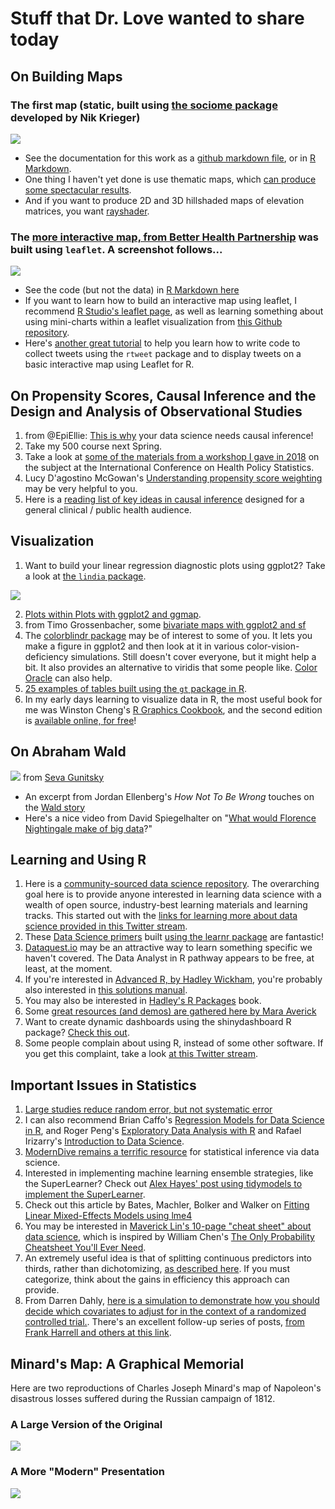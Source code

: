 # Stuff that Dr. Love wanted to share today

## On Building Maps

### The first map (static, built using [the sociome package](https://github.com/NikKrieger/sociome) developed by Nik Krieger)

![](https://github.com/THOMASELOVE/2020-432/blob/master/classes/class25/figures/cuyahoga_adi_map.png)

- See the documentation for this work as a [github markdown file](https://github.com/THOMASELOVE/2020-432/blob/master/classes/class25/map_example_sociome_TEL/Ohio_sociome_by_tract.md), or in [R Markdown](https://github.com/THOMASELOVE/2020-432/blob/master/classes/class25/map_example_sociome_TEL/Ohio_sociome_by_tract.Rmd).
- One thing I haven't yet done is use thematic maps, which [can produce some spectacular results](https://github.com/mtennekes/tmap).
- And if you want to produce 2D and 3D hillshaded maps of elevation matrices, you want [rayshader](https://www.rayshader.com/).

### The [more interactive map, from Better Health Partnership](http://betterhealthpartnership.org/data_center/report_22/maps/report22_overweight_obesity_map.asp) was built using `leaflet`. A screenshot follows...

![](https://github.com/THOMASELOVE/2020-432/blob/master/classes/class25/figures/leaflet_bhp_map.png)

- See the code (but not the data) in [R Markdown here](https://github.com/THOMASELOVE/2020-432/blob/master/classes/class25/map_leaflet_TEL/leaflet_map_overweightorobese_rates.Rmd)
- If you want to learn how to build an interactive map using leaflet, I recommend [R Studio's leaflet page](https://rstudio.github.io/leaflet/), as well as learning something about using mini-charts within a leaflet visualization from [this Github repository](https://github.com/rte-antares-rpackage/leaflet.minicharts).
- Here's [another great tutorial](https://github.com/momiji15/apptomap/tree/master/R%20Ready%20to%20Map) to help you learn how to write code to collect tweets using the `rtweet` package and to display tweets on a basic interactive map using Leaflet for R.

## On Propensity Scores, Causal Inference and the Design and Analysis of Observational Studies

1. from @EpiEllie: [This is why](https://twitter.com/EpiEllie/status/1095864462664495105) your data science needs causal inference!
2. Take my 500 course next Spring.
3. Take a look at [some of the materials from a workshop I gave in 2018](https://github.com/THOMASELOVE/ichps2018) on the subject at the International Conference on Health Policy Statistics.
4. Lucy D'agostino McGowan's [Understanding propensity score weighting](https://livefreeordichotomize.com/2019/01/17/understanding-propensity-score-weighting/) may be very helpful to you.
5. Here is a [reading list of key ideas in causal inference](https://docs.google.com/document/d/1a-_VYQrZDLIAWCUs_JKvnwNT2onn-rIiLh69W53fh1o/edit) designed for a general clinical / public health audience.

## Visualization

1. Want to build your linear regression diagnostic plots using ggplot2? Take a look at [the `lindia` package](https://github.com/yeukyul/lindia).

![](https://github.com/THOMASELOVE/2020-432/blob/master/classes/class25/figures/lindia.png)

2. [Plots within Plots with ggplot2 and ggmap](https://statisticaloddsandends.wordpress.com/2019/02/24/plots-within-plots-with-ggplot2-and-ggmap/).
3. from Timo Grossenbacher, some [bivariate maps with ggplot2 and sf](https://timogrossenbacher.ch/2019/04/bivariate-maps-with-ggplot2-and-sf/)
4. The [colorblindr package](https://github.com/clauswilke/colorblindr) may be of interest to some of you. It lets you make a figure in ggplot2 and then look at it in various color-vision-deficiency simulations. Still doesn't cover everyone, but it might help a bit. It also provides an alternative to viridis that some people like. [Color Oracle](https://colororacle.org/) can also help.
5. [25 examples of tables built using the `gt` package in R](https://frm1789.github.io/gt_examples/).
6. In my early days learning to visualize data in R, the most useful book for me was Winston Cheng's [R Graphics Cookbook](https://r-graphics.org/), and the second edition is [available online, for free](https://r-graphics.org/)!

## On Abraham Wald 

![](https://github.com/THOMASELOVE/2020-432/blob/master/classes/class25/figures/wald.PNG) from [Seva Gunitsky](https://twitter.com/SevaUT/status/1097880873368801287)

- An excerpt from Jordan Ellenberg's *How Not To Be Wrong* touches on the [Wald story](https://medium.com/@penguinpress/an-excerpt-from-how-not-to-be-wrong-by-jordan-ellenberg-664e708cfc3d)
- Here's a nice video from David Spiegelhalter on "[What would Florence Nightingale make of big data](https://www.bbc.com/ideas/videos/what-would-florence-nightingale-make-of-big-data/p075lxkt?playlist=thinkers-from-the-past-on-the-world-today)?"

## Learning and Using R

1. Here is a [community-sourced data science repository](https://github.com/Chris-Engelhardt/data_sci_guide). The overarching goal here is to provide anyone interested in learning data science with a wealth of open source, industry-best learning materials and learning tracks. This started out with the [links for learning more about data science provided in this Twitter stream](https://twitter.com/EngelhardtCR/status/1116743032492253185).
2. These [Data Science primers](https://rstudio.cloud/learn/primers) built [using the learnr package](https://rstudio.github.io/learnr/) are fantastic!
3. [Dataquest.io](https://www.dataquest.io/) may be an attractive way to learn something specific we haven't covered. The Data Analyst in R pathway appears to be free, at least, at the moment.
4. If you're interested in [Advanced R, by Hadley Wickham](http://adv-r.had.co.nz/), you're probably also interested in [this solutions manual](https://advanced-r-solutions.rbind.io/).
5. You may also be interested in [Hadley's R Packages](http://r-pkgs.had.co.nz/) book.
6. Some [great resources (and demos) are gathered here by Mara Averick](https://connect.rstudioservices.com/content/282/gov1005.html)
7. Want to create dynamic dashboards using the shinydashboard R package? [Check this out](https://leanpub.com/c/shinydashboard).
8. Some people complain about using R, instead of some other software. If you get this complaint, take a look [at this Twitter stream](https://twitter.com/SameerDesai1/status/1095907255755526145).

## Important Issues in Statistics

1. [Large studies reduce random error, but not systematic error](https://twitter.com/aztezcan/status/1119233306300563460)
2. I can also recommend Brian Caffo's [Regression Models for Data Science in R](https://leanpub.com/regmods), and Roger Peng's [Exploratory Data Analysis with R](https://leanpub.com/exdata) and Rafael Irizarry's [Introduction to Data Science](https://leanpub.com/datasciencebook).
3. [ModernDive remains a terrific resource](https://moderndive.com/) for statistical inference via data science.
4. Interested in implementing machine learning ensemble strategies, like the SuperLearner? Check out [Alex Hayes' post using tidymodels to implement the SuperLearner](https://www.alexpghayes.com/blog/implementing-the-super-learner-with-tidymodels/).
5. Check out this article by Bates, Machler, Bolker and Walker on [Fitting Linear Mixed-Effects Models using lme4](https://www.jstatsoft.org/article/view/v067i01/0?utm_campaign=digest&utm_medium=email&utm_source=nuzzel)
6. You may be interested in [Maverick Lin's 10-page "cheat sheet" about data science](https://www.datasciencecentral.com/profiles/blogs/new-data-science-cheat-sheet), which is inspired by William Chen's [The Only Probability Cheatsheet You'll Ever Need](https://www.datasciencecentral.com/profiles/blogs/probability-cheat-sheet).
7. An extremely useful idea is that of splitting continuous predictors into thirds, rather than dichotomizing, [as described here](http://www.stat.columbia.edu/~gelman/research/published/thirds5.pdf). If you must categorize, think about the gains in efficiency this approach can provide.
8. From Darren Dahly, [here is a simulation to demonstrate how you should decide which covariates to adjust for in the context of a randomized controlled trial.](https://threadreaderapp.com/thread/1115902270888128514.html). There's an excellent follow-up series of posts, [from Frank Harrell and others at this link](https://twitter.com/f2harrell/status/1116311832652910597).

## Minard's Map: A Graphical Memorial

Here are two reproductions of Charles Joseph Minard's map of Napoleon's disastrous losses suffered during the Russian campaign of 1812.

### A Large Version of the Original

![](https://github.com/THOMASELOVE/2020-432/blob/master/classes/class25/figures/Minard_large.png)

### A More "Modern" Presentation

![](https://github.com/THOMASELOVE/2020-432/blob/master/classes/class25/figures/modern-minard.png)
